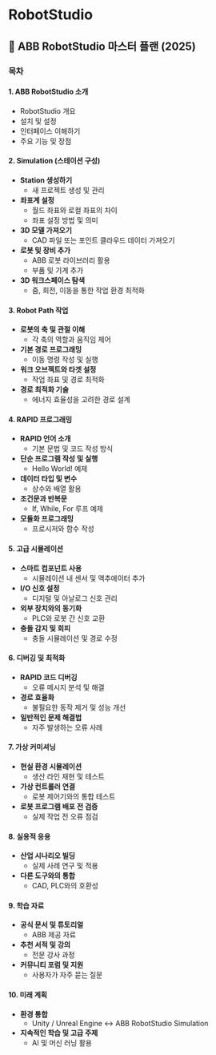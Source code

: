 # RobotStudio

## 🎯 **ABB RobotStudio 마스터 플랜 (2025)**

### **목차**

#### **1. ABB RobotStudio 소개**
- RobotStudio 개요
- 설치 및 설정
- 인터페이스 이해하기
- 주요 기능 및 장점

#### **2. Simulation (스테이션 구성)**
- **Station 생성하기**
  - 새 프로젝트 생성 및 관리
- **좌표계 설정**
  - 월드 좌표와 로컬 좌표의 차이
  - 좌표 설정 방법 및 의미
- **3D 모델 가져오기**
  - CAD 파일 또는 포인트 클라우드 데이터 가져오기
- **로봇 및 장비 추가**
  - ABB 로봇 라이브러리 활용
  - 부품 및 기계 추가
- **3D 워크스페이스 탐색**
  - 줌, 회전, 이동을 통한 작업 환경 최적화

#### **3. Robot Path 작업**
- **로봇의 축 및 관절 이해**
  - 각 축의 역할과 움직임 제어
- **기본 경로 프로그래밍**
  - 이동 명령 작성 및 실행
- **워크 오브젝트와 타겟 설정**
  - 작업 좌표 및 경로 최적화
- **경로 최적화 기술**
  - 에너지 효율성을 고려한 경로 설계

#### **4. RAPID 프로그래밍**
- **RAPID 언어 소개**
  - 기본 문법 및 코드 작성 방식
- **단순 프로그램 작성 및 실행**
  - Hello World! 예제
- **데이터 타입 및 변수**
  - 상수와 배열 활용
- **조건문과 반복문**
  - If, While, For 루프 예제
- **모듈화 프로그래밍**
  - 프로시저와 함수 작성

#### **5. 고급 시뮬레이션**
- **스마트 컴포넌트 사용**
  - 시뮬레이션 내 센서 및 액추에이터 추가
- **I/O 신호 설정**
  - 디지털 및 아날로그 신호 관리
- **외부 장치와의 동기화**
  - PLC와 로봇 간 신호 교환
- **충돌 감지 및 회피**
  - 충돌 시뮬레이션 및 경로 수정

#### **6. 디버깅 및 최적화**
- **RAPID 코드 디버깅**
  - 오류 메시지 분석 및 해결
- **경로 효율화**
  - 불필요한 동작 제거 및 성능 개선
- **일반적인 문제 해결법**
  - 자주 발생하는 오류 사례

#### **7. 가상 커미셔닝**
- **현실 환경 시뮬레이션**
  - 생산 라인 재현 및 테스트
- **가상 컨트롤러 연결**
  - 로봇 제어기와의 통합 테스트
- **로봇 프로그램 배포 전 검증**
  - 실제 작업 전 오류 점검

#### **8. 실용적 응용**
- **산업 시나리오 빌딩**
  - 실제 사례 연구 및 적용
- **다른 도구와의 통합**
  - CAD, PLC와의 호환성

#### **9. 학습 자료**
- **공식 문서 및 튜토리얼**
  - ABB 제공 자료
- **추천 서적 및 강의**
  - 전문 강사 과정
- **커뮤니티 포럼 및 지원**
  - 사용자가 자주 묻는 질문

#### **10. 미래 계획**
- **환경 통합**
  - Unity / Unreal Engine ↔ ABB RobotStudio Simulation
- **지속적인 학습 및 고급 주제**
  - AI 및 머신 러닝 활용
